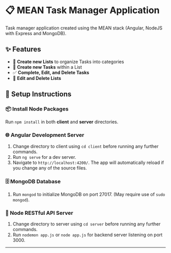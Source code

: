 # 📋 MEAN Task Manager Application

Task manager application created using the MEAN stack (Angular, NodeJS with Express and MongoDB).

## ✨ Features
- 📑 **Create new Lists** to organize Tasks into categories
- 📝 **Create new Tasks** within a List
- ✅ **Complete, Edit, and Delete Tasks**
- 🔄 **Edit and Delete Lists**

## 🚀 Setup Instructions

### 📦 Install Node Packages
Run `npm install` in both **client** and **server** directories.

### 🌐 Angular Development Server
1. Change directory to client using `cd client` before running any further commands.
2. Run `ng serve` for a dev server.
3. Navigate to `http://localhost:4200/`. The app will automatically reload if you change any of the source files.

### 🗄️ MongoDB Database
1. Run `mongod` to initialize MongoDB on port 27017. (May require use of `sudo mongod`).

### 🔧 Node RESTful API Server
1. Change directory to server using `cd server` before running any further commands.
2. Run `nodemon app.js` or `node app.js` for backend server listening on port 3000.
---
